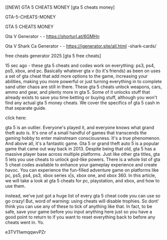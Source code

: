 [[NEW] GTA 5 CHEATS MONEY [gta 5 cheats money]

GTA-5-CHEATS-MONEY

GTA 5 CHEATS MONEY

Gta V Generator - - https://shorturl.at/6GMHn

Gta V Shark Ca Generator - - https://igenerator.site/all.html
-shark-cards/

free cheats generator 2025 [gta 5 free cheats]

15 sec ago - these gta 5 cheats and codes work on everything: ps3, ps4, ps5, xbox, and pc. Basically whatever gta v (to it's friends) as been on uses a set of gta cheat that add more options to the game, increasing your abilities, making you more powerful or just turning everything in to complete sand utter chaos are still in there. These gta 5 cheats unlock weapons, cars, ammo and gear, and plenty more in gta 5. Some of it unlocks stuff that already exists to save you time betting or buying stuff, although you won't find any actual gta 5 money cheats. We cover the specifics of gta 5 cash in that separate guide.

click here:

gta 5 is an outlier. Everyone's played it, and everyone knows what grand theft auto is. It's one of a small handful of games that transcends the gaming hobby to enter mainstream consciousness. It's a true phenomenon. And above all, it's a fantastic game. Gta 5 or grand theft auto 5 is a popular game that came out way back in 2013. Despite being that old, gta 5 has a massive player base across multiple platforms. Just like other gta titles, gta 5 lets you use cheats to unlock god-like powers. There is a whole list of gta 5 cheat codes available to enhance your gameplay experience and create havoc. You can experience the fun-filled adventure game on platforms like pc, ps5, ps4, ps3, xbox series x|s, xbox one, and xbox 360. In this article, we will take a look at gta 5 cheats for pc, playstation, and xbox, and how to use them.

instead, we've just got a huge list of every gta 5 cheat code you can use so go crazy! But, word of warning: using cheats will disable trophies. So dont' think you can use any of these to tick of anything like that. In fact, to be safe, save your game before you input anything here just so you have a good point to return to if you want to reset everything back to before any cheats went in. Yo.

e3TV11wmqqwvPZr

